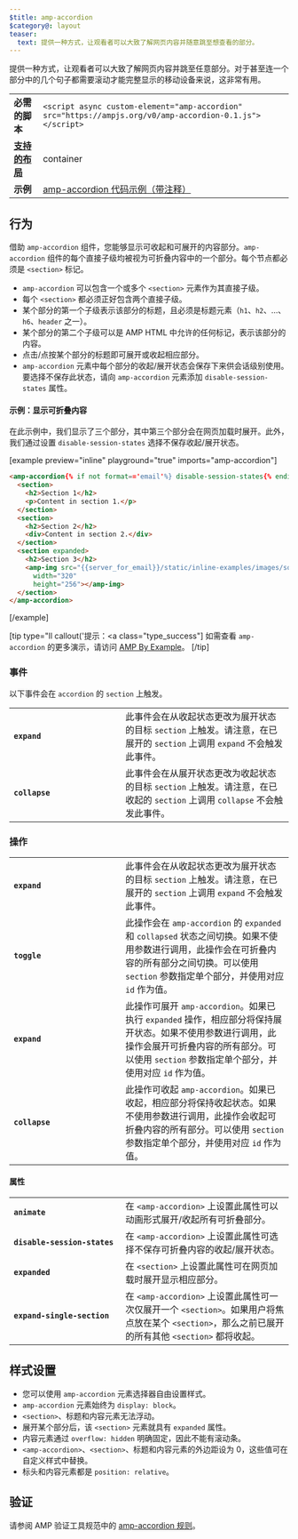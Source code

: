 ```yaml
---
$title: amp-accordion
$category@: layout
teaser:
  text: 提供一种方式，让观看者可以大致了解网页内容并随意跳至想查看的部分。
---
```



<!--
Copyright 2016 The AMP HTML Authors. All Rights Reserved.

Licensed under the Apache License, Version 2.0 (the "License");
you may not use this file except in compliance with the License.
You may obtain a copy of the License at

      http://www.apache.org/licenses/LICENSE-2.0

Unless required by applicable law or agreed to in writing, software
distributed under the License is distributed on an "AS-IS" BASIS,
WITHOUT WARRANTIES OR CONDITIONS OF ANY KIND, either express or implied.
See the License for the specific language governing permissions and
limitations under the License.
-->



提供一种方式，让观看者可以大致了解网页内容并跳至任意部分。对于甚至连一个部分中的几个句子都需要滚动才能完整显示的移动设备来说，这非常有用。

<table>
  <tr>
    <td class="col-fourty"><strong>必需的脚本</strong></td>
    <td><code>&lt;script async custom-element="amp-accordion" src="https://ampjs.org/v0/amp-accordion-0.1.js"&gt;&lt;/script&gt;</code></td>
  </tr>
  <tr>
    <td class="col-fourty"><strong><a href="../../../documentation/guides-and-tutorials/develop/style_and_layout/control_layout.md">支持的布局</a></strong></td>
    <td>container</td>
  </tr>
  <tr>
    <td class="col-fourty"><strong>示例</strong></td>
    <td><a href="https://ampbyexample.com/components/amp-accordion/">amp-accordion 代码示例（带注释）</a></td>
  </tr>
</table>


## 行为 <a name="behavior"></a>

借助 `amp-accordion` 组件，您能够显示可收起和可展开的内容部分。`amp-accordion` 组件的每个直接子级均被视为可折叠内容中的一个部分。每个节点都必须是 `<section>` 标记。

* `amp-accordion` 可以包含一个或多个 `<section>` 元素作为其直接子级。
* 每个 `<section>` 都必须正好包含两个直接子级。
* 某个部分的第一个子级表示该部分的标题，且必须是标题元素（`h1`、`h2`、…、`h6`、`header` 之一）。
* 某个部分的第二个子级可以是 AMP HTML 中允许的任何标记，表示该部分的内容。
* 点击/点按某个部分的标题即可展开或收起相应部分。
* `amp-accordion` 元素中每个部分的收起/展开状态会保存下来供会话级别使用。要选择不保存此状态，请向 `amp-accordion` 元素添加 `disable-session-states` 属性。

#### 示例：显示可折叠内容 <a name="example-displaying-an-accordion"></a>

在此示例中，我们显示了三个部分，其中第三个部分会在网页加载时展开。此外，我们通过设置 `disable-session-states` 选择不保存收起/展开状态。

[example preview="inline" playground="true" imports="amp-accordion"]
```html
<amp-accordion{% if not format=='email'%} disable-session-states{% endif %}>
  <section>
    <h2>Section 1</h2>
    <p>Content in section 1.</p>
  </section>
  <section>
    <h2>Section 2</h2>
    <div>Content in section 2.</div>
  </section>
  <section expanded>
    <h2>Section 3</h2>
    <amp-img src="{{server_for_email}}/static/inline-examples/images/squirrel.jpg"
      width="320"
      height="256"></amp-img>
  </section>
</amp-accordion>
```
[/example]

[tip type="ll callout('提示：</b><a class="type_success"]
如需查看 `amp-accordion` 的更多演示，请访问 [AMP By Example](https://ampbyexample.com/components/amp-accordion/)。
[/tip]

### 事件 <a name="events"></a>

以下事件会在 `accordion` 的 `section` 上触发。

<table>
  <tr>
    <td width="40%"><strong><code>expand</code></strong></td>
    <td>此事件会在从收起状态更改为展开状态的目标 <code>section</code>  上触发。请注意，在已展开的 <code>section</code>  上调用 <code>expand</code> 不会触发此事件。</td>
  </tr>
  <tr>
    <td width="40%"><strong><code>collapse</code></strong></td>
    <td>此事件会在从展开状态更改为收起状态的目标 <code>section</code>  上触发。请注意，在已收起的 <code>section</code>  上调用 <code>collapse</code> 不会触发此事件。</td>
  </tr>
</table>

### 操作 <a name="actions"></a>

<table>
  <tr>
    <td width="40%"><strong><code>expand</code></strong></td>
    <td>此事件会在从收起状态更改为展开状态的目标 <code>section</code> 上触发。请注意，在已展开的 <code>section</code> 上调用 <code>expand</code> 不会触发此事件。</td>
  </tr>
  <tr>
    <td width="40%"><strong><code>toggle</code></strong></td>
    <td>此操作会在 <code>amp-accordion</code> 的 <code>expanded</code> 和 <code>collapsed</code> 状态之间切换。如果不使用参数进行调用，此操作会在可折叠内容的所有部分之间切换。可以使用 <code>section</code> 参数指定单个部分，并使用对应 <code>id</code> 作为值。</td>
  </tr>
  <tr>
    <td width="40%"><strong><code>expand</code></strong></td>
    <td>此操作可展开 <code>amp-accordion</code>。如果已执行 <code>expanded</code> 操作，相应部分将保持展开状态。如果不使用参数进行调用，此操作会展开可折叠内容的所有部分。可以使用 <code>section</code> 参数指定单个部分，并使用对应 <code>id</code> 作为值。</td>
  </tr>
  <tr>
    <td width="40%"><strong><code>collapse</code></strong></td>
    <td>此操作可收起 <code>amp-accordion</code>。如果已收起，相应部分将保持收起状态。如果不使用参数进行调用，此操作会收起可折叠内容的所有部分。可以使用 <code>section</code> 参数指定单个部分，并使用对应 <code>id</code> 作为值。</td>
  </tr>
</table>

#### 属性 <a name="attributes"></a>

<table>
  <tr>
    <td width="40%"><strong><code>animate</code></strong></td>
    <td>在 <code>&lt;amp-accordion&gt;</code> 上设置此属性可以动画形式展开/收起所有可折叠部分。</td>
  </tr>
  <tr>
    <td width="40%"><strong><code>disable-session-states</code></strong></td>
    <td>在 <code>&lt;amp-accordion&gt;</code> 上设置此属性可选择不保存可折叠内容的收起/展开状态。</td>
  </tr>
  <tr>
    <td width="40%"><strong><code>expanded</code></strong></td>
    <td>在 <code>&lt;section&gt;</code> 上设置此属性可在网页加载时展开显示相应部分。</td>
  </tr>
  <tr>
    <td width="40%"><strong><code>expand-single-section</code></strong></td>
    <td>在 <code>&lt;amp-accordion&gt;</code> 上设置此属性可一次仅展开一个 <code>&lt;section&gt;</code>。如果用户将焦点放在某个 <code>&lt;section&gt;</code>，那么之前已展开的所有其他 <code>&lt;section&gt;</code> 都将收起。</td>
  </tr>
</table>

## 样式设置 <a name="styling"></a>

* 您可以使用 `amp-accordion` 元素选择器自由设置样式。
* `amp-accordion` 元素始终为 `display: block`。
* `<section>`、标题和内容元素无法浮动。
* 展开某个部分后，该 `<section>` 元素就具有 `expanded` 属性。
* 内容元素通过 `overflow: hidden` 明确固定，因此不能有滚动条。
* `<amp-accordion>`、`<section>`、标题和内容元素的外边距设为 0，这些值可在自定义样式中替换。
* 标头和内容元素都是 `position: relative`。

## 验证 <a name="validation"></a>

请参阅 AMP 验证工具规范中的 [amp-accordion 规则](https://github.com/ampproject/amphtml/blob/main/extensions/amp-accordion/validator-amp-accordion.protoascii)。
